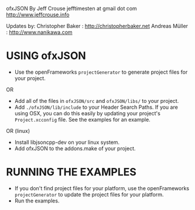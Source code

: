 ofxJSON
By Jeff Crouse
jefftimesten at gmail dot com
http://www.jeffcrouse.info

Updates by:
Christopher Baker : http://christopherbaker.net
Andreas Müller : http://www.nanikawa.com

USING ofxJSON
============================================

- Use the openFrameworks `projectGenerator` to generate project files for your project.

OR

- Add all of the files in `ofxJSON/src` and `ofxJSON/libs/` to your project.
- Add `./ofxJSON/lib/include` to your Header Search Paths.  If you are using OSX, you can do this easily by updating your project's `Project.xcconfig` file.  See the examples for an example.

OR (linux)

- Install libjsoncpp-dev on your linux system.
- Add ofxJSON to the addons.make of your project.

RUNNING THE EXAMPLES
============================================

- If you don't find project files for your platform, use the openFrameworks `projectGenerator` to update the project files for your platform.
- Run the examples.
